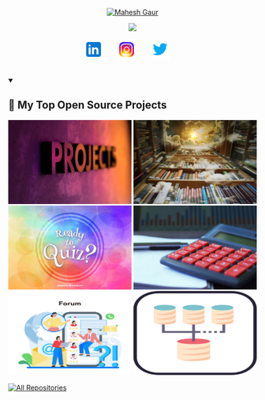 <!--
**MaheshGaur04/MaheshGaur04** is a ✨ _special_ ✨ repository because its `README.md` (this file) appears on your GitHub profile.

Here are some ideas to get you started:

- 🔭 I’m currently working on ...
- 🌱 I’m currently learning ...
- 👯 I’m looking to collaborate on ...
- 🤔 I’m looking for help with ...
- 💬 Ask me about ...
- 📫 How to reach me: ...
- 😄 Pronouns: ...
- ⚡ Fun fact: ...
-->

<p align="center">
  <a href="https://github.com/MaheshGaur04">
    <img src="" alt="Mahesh Gaur" /></a>
</p>

<p align="center">
  <!-- Typing SVG by MaheshGaur04 - https://github.com/MaheshGaur04/readme-typing-svg -->
  <a href="https://github.com/MaheshGaur04/readme-typing-svg">
    <img src="https://readme-typing-svg.demolab.com/?lines=Software-Developer;Full-Stack%20Web%20Developer;Experienced%20Web%20Designer;2%2B%20years%20of%20Coding%20Experience;I'm%20a%20Freelancer;Always%20Learning%20New%20Things&font=Fira%20Code&center=true&width=455&height=48&color=f75c7e&vCenter=true&pause=1000&size=25" /></a>
</p>

<p align="center">
  <a href="https://www.linkedin.com/in/mahesh-gaur-6b5655276/"><img width="40px" alt="Linkedln" title="Linkedln" src="logo/icons8-linkedin-48.png"/></a>
  &#8287;&#8287;&#8287;&#8287;&#8287;
  <a href="https://www.instagram.com/mahesh.gaur07/"><img width="40px" alt="Instagram" title="Instagram" src="logo/icons8-instagram-48.png"/></a>
  &#8287;&#8287;&#8287;&#8287;&#8287;
  <a href="https://twitter.com/MaheshG87173503"><img width="40px" alt="Twitter" title="Twitter" src="logo/icons8-twitter-logo-48.png"/></a>
  &#8287;&#8287;&#8287;&#8287;&#8287;
</p>
<br>
<details open> 
  <summary><h2>📘 My Top Open Source Projects</h2></summary>

  <p align="left">
    <a href="https://github.com/MaheshGaur04/Multi_Full_Stack_Beginner_Project"><img width="250" height="170" src="logo/project.jpg" alt="12_Mini_Projects"></a>
    <a href="https://github.com/MaheshGaur04/Book_Mart"><img width="250" height="170" src="logo/BookMart.jpg" alt="Book_Mart"></a>
    <a href="https://github.com/MaheshGaur04/Quiz_Night"><img width="250" height="170" src="logo/quiz.jpg" alt="Quiz_Night"></a>
    <a href="https://github.com/MaheshGaur04/Calculator"><img width="250" height="170" src="logo/calculator.jpg" alt="2_Calculator"></a>
    <a href="https://github.com/MaheshGaur04/Forum-and-login-system"><img width="250" height="170" src="logo/Forum.jpg" alt="iForum"></a>
    <a href="https://github.com/MaheshGaur04/Crud"><img width="250" height="170" src="logo/crud.png" alt="CRUD"></a>
  </p>

<a href="https://github.com/MaheshGaur04?tab=repositories"><img alt="All Repositories" title="All Repositories" src="https://custom-icon-badges.demolab.com/badge/-Click%20Here%20For%20All%20My%20Repos-1F222E?style=for-the-badge&logoColor=white&logo=repo"/></a>

</details>
